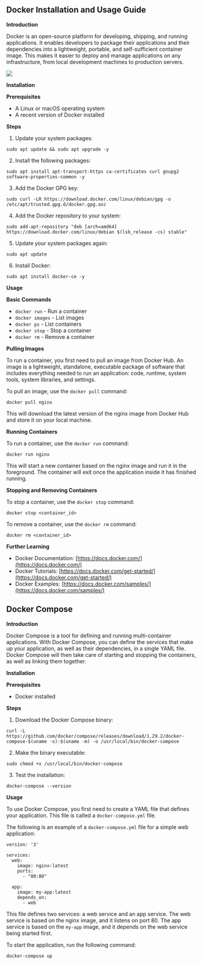 ## Docker Installation and Usage Guide

**Introduction**

Docker is an open-source platform for developing, shipping, and running applications. It enables developers to package their applications and their dependencies into a lightweight, portable, and self-sufficient container image. This makes it easier to deploy and manage applications on any infrastructure, from local development machines to production servers.

![](https://www.lucidchart.com/publicSegments/view/55523fca-f854-4078-a110-33310a00ce79/image.png)

**Installation**

**Prerequisites**

* A Linux or macOS operating system
* A recent version of Docker installed

**Steps**

1. Update your system packages:

```
sudo apt update && sudo apt upgrade -y
```

2. Install the following packages:

```
sudo apt install apt-transport-https ca-certificates curl gnupg2 software-properties-common -y
```

3. Add the Docker GPG key:

```
sudo curl -LR https://download.docker.com/linux/debian/gpg -o /etc/apt/trusted.gpg.d/docker.gpg.asc
```

4. Add the Docker repository to your system:

```
sudo add-apt-repository "deb [arch=amd64] https://download.docker.com/linux/debian $(lsb_release -cs) stable"
```

5. Update your system packages again:

```
sudo apt update
```

6. Install Docker:

```
sudo apt install docker-ce -y
```

**Usage**

**Basic Commands**

* `docker run` - Run a container
* `docker images` - List images
* `docker ps` - List containers
* `docker stop` - Stop a container
* `docker rm` - Remove a container

**Pulling Images**

To run a container, you first need to pull an image from Docker Hub. An image is a lightweight, standalone, executable package of software that includes everything needed to run an application: code, runtime, system tools, system libraries, and settings.

To pull an image, use the `docker pull` command:

```
docker pull nginx
```

This will download the latest version of the nginx image from Docker Hub and store it on your local machine.

**Running Containers**

To run a container, use the `docker run` command:

```
docker run nginx
```

This will start a new container based on the nginx image and run it in the foreground. The container will exit once the application inside it has finished running.

**Stopping and Removing Containers**

To stop a container, use the `docker stop` command:

```
docker stop <container_id>
```

To remove a container, use the `docker rm` command:

```
docker rm <container_id>
```

**Further Learning**

* Docker Documentation: [https://docs.docker.com/](https://docs.docker.com/)
* Docker Tutorials: [https://docs.docker.com/get-started/](https://docs.docker.com/get-started/)
* Docker Examples: [https://docs.docker.com/samples/](https://docs.docker.com/samples/)

## Docker Compose

**Introduction**

Docker Compose is a tool for defining and running multi-container applications. With Docker Compose, you can define the services that make up your application, as well as their dependencies, in a single YAML file. Docker Compose will then take care of starting and stopping the containers, as well as linking them together.

**Installation**

**Prerequisites**

* Docker installed

**Steps**

1. Download the Docker Compose binary:

```
curl -L https://github.com/docker/compose/releases/download/1.29.2/docker-compose-$(uname -s)-$(uname -m) -o /usr/local/bin/docker-compose
```

2. Make the binary executable:

```
sudo chmod +x /usr/local/bin/docker-compose
```

3. Test the installation:

```
docker-compose --version
```

**Usage**

To use Docker Compose, you first need to create a YAML file that defines your application. This file is called a `docker-compose.yml` file.

The following is an example of a `docker-compose.yml` file for a simple web application:

```
version: '3'

services:
  web:
    image: nginx:latest
    ports:
      - "80:80"

  app:
    image: my-app:latest
    depends_on:
      - web
```

This file defines two services: a web service and an app service. The web service is based on the nginx image, and it listens on port 80. The app service is based on the `my-app` image, and it depends on the web service being started first.

To start the application, run the following command:

```
docker-compose up
```

